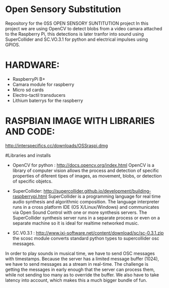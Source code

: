 # Open Sensory Substitution 
Repository for the 0SS OPEN SENSORY SUNTITUTION project
In this project we are using OpenCV to detect blobs from a video camara attached to the Raspberry Pi, this detections is later tranfor into sound using SuperCollider and SC.VO.3.1 for python and electrical impulses using GPIOS. 

# HARDWARE:
- RaspberryPi B+
- Camara module for raspberry 
- Micro sd cards  
- Electro-tactil transducers 
- Lithium baterrys for the raspberry 

# RASPBIAN IMAGE WITH LIBRARIES AND CODE:
http://interspecifics.cc/downloads/OSSraspi.dmg

#Libraries and installs

- OpenCV for python : http://docs.opencv.org/index.html
OpenCV is a library of computer vision allows the process and detection of specific properties of diferent tipes of images, as movement, blobs, or detection of specific objetcs. 

- SuperCollider: http://supercollider.github.io/development/building-raspberrypi.html
SuperCollider is a programming language for real time audio synthesis and algorithmic composition.
The language interpreter runs in a cross platform IDE (OS X/Linux/Windows) and communicates via Open Sound Control with one or more synthesis servers. The SuperCollider synthesis server runs in a separate process or even on a separate machine so it is ideal for realtime networked music.

- SC.V0.3.1 : http://www.ixi-software.net/content/download/sc/sc-0.3.1.zip
the scosc module converts standard python types to supercollider osc messages.

In order to play sounds in musical time, we have to send OSC messages with timestamps. Because the server has a limited message buffer (1024), we have to send messages as a stream in real-time. The challenge is getting the messages in early enough that the server can process them, while not sending too many as to override the buffer. We also have to take latency into account, which makes this a much bigger bundle of fun.

